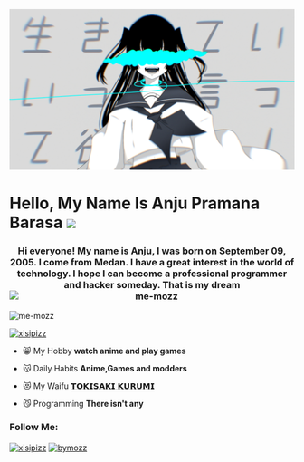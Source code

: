 [![MasterHead](https://raw.githubusercontent.com/me-mozz/me-mozz/main/image/illust_100479114_20220821_082514.jpg)](https://rishavchanda.io)
<h1 align="left">Hello, My Name Is Anju Pramana Barasa <img src="https://www.gambaranimasi.org/data/media/781/animasi-bergerak-bendera-indonesia-0001.gif" />
</h1>
<h3 align="center">Hi everyone! My name is Anju, I was born on September 09, 2005. I come from Medan. I have a great interest in the world of technology. I hope I can become a professional programmer and hacker someday. That is my dream<br>
<img style="display:block; margin:auto;" src="https://www.gambaranimasi.org/data/media/781/animasi-bergerak-bendera-indonesia-0010.gif" alt="me-mozz" /></h3>
<p align="left"> <img src="https://komarev.com/ghpvc/?username=me-mozz&label=Profile%20views&color=0e75b6&style=flat" alt="me-mozz" /> </p>

<p align="left"> <a href="https://twitter.com/xisipizz" target="blank"><img src="https://img.shields.io/twitter/follow/xisipizz?logo=twitter&style=for-the-badge" alt="xisipizz" /></a> </p>

- 😸 My Hobby **watch anime and play games**

- 😽 Daily Habits **Anime,Games and modders**

- 😻 My Waifu [ 𝗧𝗢𝗞𝗜𝗦𝗔𝗞𝗜 𝗞𝗨𝗥𝗨𝗠𝗜 ](https://myanimelist.net/character/70069/Kurumi_Tokisaki?q=Tokisaki&cat=character)

- 😼 Programming **There isn't any**

<h3 align="left">Follow Me:</h3>
<p align="left">
<a href="https://twitter.com/xisipizz" target="blank"><img align="center" src="https://raw.githubusercontent.com/rahuldkjain/github-profile-readme-generator/master/src/images/icons/Social/twitter.svg" alt="xisipizz" height="30" width="40" /></a>
<a href="https://fb.com/bymozz" target="blank"><img align="center" src="https://raw.githubusercontent.com/rahuldkjain/github-profile-readme-generator/master/src/images/icons/Social/facebook.svg" alt="bymozz" height="30" width="40" /></a>
 </p>

